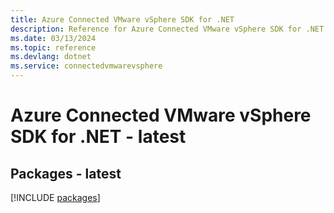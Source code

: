 ```yaml
---
title: Azure Connected VMware vSphere SDK for .NET
description: Reference for Azure Connected VMware vSphere SDK for .NET
ms.date: 03/13/2024
ms.topic: reference
ms.devlang: dotnet
ms.service: connectedvmwarevsphere
---
```

# Azure Connected VMware vSphere SDK for .NET - latest
## Packages - latest
[!INCLUDE [packages](connected-vmware-vsphere-index.md)]